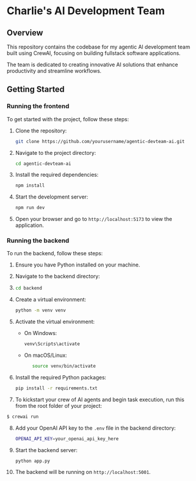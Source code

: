 # Charlie's AI Development Team

## Overview
This repository contains the codebase for my agentic AI development team built using CrewAI, focusing on building fullstack software applications. 

The team is dedicated to creating innovative AI solutions that enhance productivity and streamline workflows.

## Getting Started
### Running the frontend
To get started with the project, follow these steps:

1. Clone the repository:
   ```bash
   git clone https://github.com/yourusername/agentic-devteam-ai.git
   ```

2. Navigate to the project directory:
   ```bash
   cd agentic-devteam-ai
   ```

3. Install the required dependencies:
   ```bash
   npm install
   ```

4. Start the development server:
   ```bash
   npm run dev
   ```
5. Open your browser and go to `http://localhost:5173` to view the application.

### Running the backend
To run the backend, follow these steps:
1. Ensure you have Python installed on your machine.
2. Navigate to the backend directory:
3. ```bash
   cd backend
   ```
4. Create a virtual environment:
   ```bash
   python -m venv venv
   ```
5. Activate the virtual environment:
   - On Windows:
     ```bash
     venv\Scripts\activate
     ```
   - On macOS/Linux:
     ```bash
        source venv/bin/activate
        ```
6. Install the required Python packages:
    ```bash
   pip install -r requirements.txt
   ```

7. To kickstart your crew of AI agents and begin task execution, run this from the root folder of your project:

```bash
$ crewai run
```

8. Add your OpenAI API key to the `.env` file in the backend directory:
   ```bash
   OPENAI_API_KEY=your_openai_api_key_here
   ```

9. Start the backend server:
   ```bash
   python app.py
   ```
10. The backend will be running on `http://localhost:5001`.

